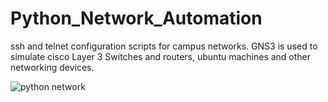 # Python_Network_Automation
ssh and telnet configuration scripts for campus networks.
GNS3 is used to simulate cisco Layer 3 Switches and routers, ubuntu machines and other networking devices.




![python network](https://user-images.githubusercontent.com/13362761/192116984-0d981aca-94e4-4c2f-a6c9-aa29261364bb.PNG)
